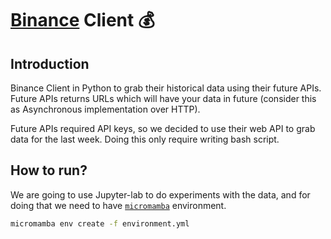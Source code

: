 # [Binance](https://www.binance.com/en) Client 💰

## Introduction

Binance Client in Python to grab their historical data using their future APIs. Future APIs returns
URLs which will have your data in future (consider this as Asynchronous implementation over HTTP).

Future APIs required API keys, so we decided to use their web API to grab data for the last week.
Doing this only require writing bash script.

## How to run?

We are going to use Jupyter-lab to do experiments with the data,
and for doing that we need to have
[`micromamba`](https://mamba.readthedocs.io/en/latest/user_guide/micromamba.html) environment.

```bash
micromamba env create -f environment.yml
```
